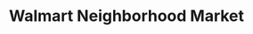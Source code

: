 ---
title: "Walmart Neighborhood Market"
url: /evansville/walmart-neighborhood-market-taylor-avenue/
shop: supermarket
---